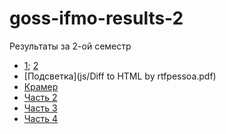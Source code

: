 # goss-ifmo-results-2
Результаты за 2-ой семестр

- [1](1.js); [2](2.js) 
- [Подсветка](js/Diff to HTML by rtfpessoa.pdf)
- [Крамер](js/Kramer.js)
- [Часть 2](js/Part2.js)
- [Часть 3](js/Part3.js)
- [Часть 4](js/Part4.js)
